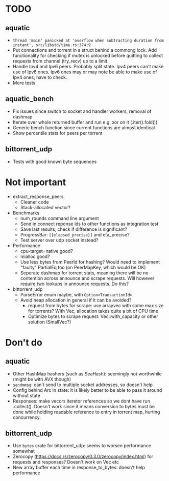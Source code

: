 # TODO

## aquatic
* `thread 'main' panicked at 'overflow when subtracting duration from instant', src/libstd/time.rs:374:9`
* Put connections and torrent in a struct behind a commong lock. Add
  functionality for checking if mutex is unlocked before quitting to
  collect requests from channel (try_recv) up to a limit.
* Handle Ipv4 and Ipv6 peers. Probably split state. Ipv4 peers can't make
  use of Ipv6 ones. Ipv6 ones may or may note be able to make use of Ipv4
  ones, have to check.
* More tests

## aquatic_bench
* Fix issues since switch to socket and handler workers, removal of dashmap
* Iterate over whole returned buffer and run e.g. xor on it (.iter().fold())
* Generic bench function since current functions are almost identical
* Show percentile stats for peers per torrent

## bittorrent_udp
* Tests with good known byte sequences

# Not important

* extract_response_peers
    * Cleaner code
    * Stack-allocated vector?
* Benchmarks
    * num_rounds command line argument
    * Send in connect reponse ids to other functions as integration test
    * Save last results, check if difference is significant?
    * ProgressBar: `[{elapsed_precise}]` and eta_precise?
    * Test server over udp socket instead?
* Performance
    * cpu-target=native good?
    * mialloc good?
    * Use less bytes from PeerId for hashing? Would need to implement
      "faulty" PartialEq too (on PeerMapKey, which would be OK)
    * Seperate dashmap for torrent stats, meaning there will be no
      contention across announce and scrape requests. Will however
      require two lookups in announce requests. Do this?
* bittorrent_udp
    * ParseError enum maybe, with `Option<TransactionId>`
    * Avoid heap allocation in general if it can be avoided?
      * request from bytes for scrape: use arrayvec with some max size for
        torrents? With Vec, allocation takes quite a bit of CPU time
      * Optimize bytes to scrape request: Vec::with_capacity or other solution (SmallVec?)

# Don't do

## aquatic

* Other HashMap hashers (such as SeaHash): seemingly not worthwhile (might be
  with AVX though)
* `sendmmsg`: can't send to multiple socket addresses, so doesn't help
* Config behind Arc in state: it is likely better to be able to pass it around
  without state
* Responses: make vecors iteretor references so we dont have run .collect().
  Doesn't work since it means conversion to bytes must be done while holding
  readable reference to entry in torrent map, hurting concurrency.

## bittorrent_udp

* Use `bytes` crate for bittorrent_udp: seems to worsen performance somewhat
* Zerocopy (https://docs.rs/zerocopy/0.3.0/zerocopy/index.html) for requests
  and responses? Doesn't work on Vec etc
* New array buffer each time in response_to_bytes: doesn't help performance
